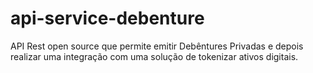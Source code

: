 # api-service-debenture
API Rest open source que permite emitir Debêntures Privadas e depois realizar uma integração com uma solução de tokenizar ativos digitais.
